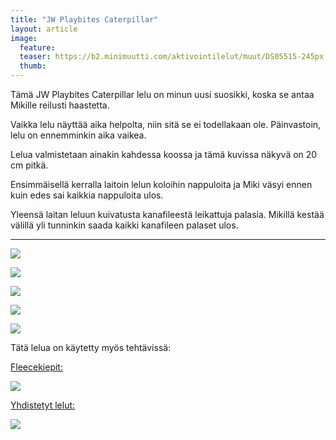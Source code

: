 ```yaml
---
title: "JW Playbites Caterpillar"
layout: article
image:
  feature:
  teaser: https://b2.minimuutti.com/aktivointilelut/muut/DS05515-245px.jpg
  thumb:
---
```


Tämä JW Playbites Caterpillar lelu on minun uusi suosikki, koska se antaa Mikille reilusti haastetta.

Vaikka lelu näyttää aika helpolta, niin sitä se ei todellakaan ole. Päinvastoin, lelu on ennemminkin aika vaikea. 

Lelua valmistetaan ainakin kahdessa koossa ja tämä kuvissa näkyvä on 20 cm pitkä.

Ensimmäisellä kerralla laitoin lelun koloihin nappuloita ja Miki väsyi ennen kuin edes sai kaikkia nappuloita ulos.

Yleensä laitan leluun kuivatusta kanafileestä leikattuja palasia. Mikillä kestää välillä yli tunninkin saada kaikki kanafileen palaset ulos.

---

![](https://b2.minimuutti.com/aktivointilelut/muut/DS05450-800px.jpg)

![](https://b2.minimuutti.com/aktivointilelut/muut/DS05515-800px.jpg)

![](https://b2.minimuutti.com/aktivointilelut/muut/DS05597-800px.jpg)

![](https://b2.minimuutti.com/aktivointilelut/muut/DS05663-800px.jpg)

![](https://b2.minimuutti.com/aktivointilelut/muut/DS05673-800px.jpg)

Tätä lelua on käytetty myös tehtävissä:

[Fleecekiepit:](/aktivointi/fleecekiepit/)

[![](https://b2.minimuutti.com/aktivointi/fleecekiepit/DS06789-800px.jpg)](/aktivointi/fleecekiepit/)

[Yhdistetyt lelut:](/aktivointilelut/yhdistetyt-lelut/)

[![](https://b2.minimuutti.com/aktivointilelut/muut/DS11210-800px.jpg)](/aktivointilelut/yhdistetyt-lelut/)
